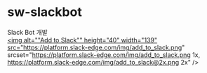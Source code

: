 # sw-slackbot
Slack Bot 개발   
<a href="https://slack.com/oauth/v2/authorize?scope=incoming-webhook,commands,chat:write&client_id=1988645441393.1976247942707"><img alt=""Add to Slack"" height="40" width="139" src="https://platform.slack-edge.com/img/add_to_slack.png" srcset="https://platform.slack-edge.com/img/add_to_slack.png 1x, https://platform.slack-edge.com/img/add_to_slack@2x.png 2x" /></a>
